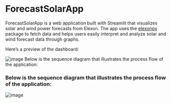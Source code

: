# ForecastSolarApp

ForecastSolarApp is a web application built with Streamlit that visualizes solar and wind power forecasts from Elexon. The app uses the [elexonpy](https://pypi.org/project/elexonpy/) package to fetch data and helps users easily interpret and analyze solar and wind forecast data through graphs.

Here’s a preview of the dashboard: 

![image](https://github.com/user-attachments/assets/3f4b1dfd-af3e-4e70-a05c-21d1feb6546f) Below is the sequence diagram that illustrates the process flow of the application:


### Below is the sequence diagram that illustrates the process flow of the application:

![image](https://github.com/user-attachments/assets/5bece05e-a2dc-4231-8915-419e79436472)


